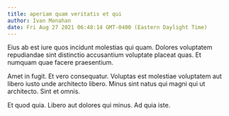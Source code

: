 ```yaml
---
title: aperiam quam veritatis et qui
author: Ivan Monahan
date: Fri Aug 27 2021 06:48:14 GMT-0400 (Eastern Daylight Time)
---
```

Eius ab est iure quos incidunt molestias qui quam. Dolores voluptatem repudiandae sint distinctio accusantium voluptate placeat quas. Et numquam quae facere praesentium.

 Amet in fugit. Et vero consequatur. Voluptas est molestiae voluptatem aut libero iusto unde architecto libero. Minus sint natus qui magni qui ut architecto. Sint et omnis.

 Et quod quia. Libero aut dolores qui minus. Ad quia iste.
